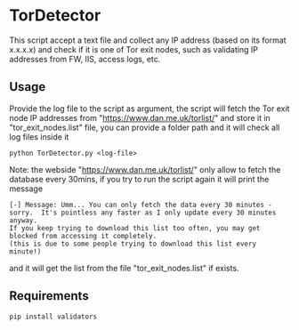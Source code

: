 # TorDetector
This script accept a text file and collect any IP address (based on its format x.x.x.x) and check if it is one of Tor exit nodes, such as validating IP addresses from FW, IIS, access logs, etc.

## Usage
Provide the log file to the script as argument, the script will fetch the Tor exit node IP addresses from "https://www.dan.me.uk/torlist/" and store it in "tor_exit_nodes.list" file, you can provide a folder path and it will check all log files inside it

```                  
python TorDetector.py <log-file>
```
Note: the webside "https://www.dan.me.uk/torlist/" only allow to fetch the database every 30mins, if you try to run the script again it will print the message
```
[-] Message: Umm... You can only fetch the data every 30 minutes - sorry.  It's pointless any faster as I only update every 30 minutes anyway.
If you keep trying to download this list too often, you may get blocked from accessing it completely.
(this is due to some people trying to download this list every minute!)
```
and it will get the list from the file "tor_exit_nodes.list" if exists.


## Requirements
```
pip install validators
```
